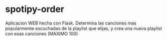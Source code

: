 # spotipy-order
Aplicacion WEB hecha con Flask. Determina las canciones mas popularmente escuchadas de la playlist que elijas, y crea una nueva playlist con esas canciones (MAXIMO 100)
